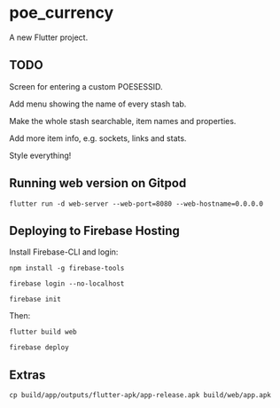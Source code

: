 # poe_currency

A new Flutter project.

## TODO

Screen for entering a custom POESESSID.

Add menu showing the name of every stash tab.

Make the whole stash searchable, item names and properties.

Add more item info, e.g. sockets, links and stats.

Style everything!

## Running web version on Gitpod

`flutter run -d web-server --web-port=8080 --web-hostname=0.0.0.0`

## Deploying to Firebase Hosting

Install Firebase-CLI and login:

`npm install -g firebase-tools`

`firebase login --no-localhost`

`firebase init`

Then:

`flutter build web`

`firebase deploy`

## Extras

`cp build/app/outputs/flutter-apk/app-release.apk build/web/app.apk`